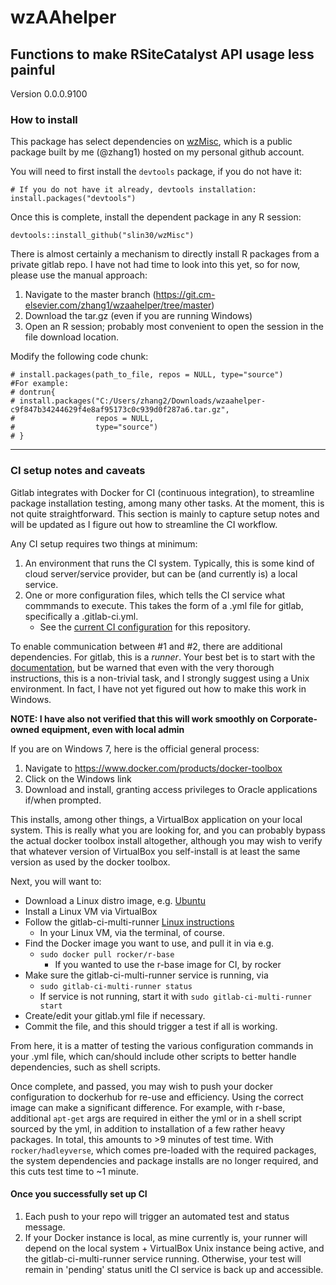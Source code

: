 # wzAAhelper

## Functions to make RSiteCatalyst API usage less painful

Version 0.0.0.9100

### How to install

This package has select dependencies on [wzMisc](https://github.com/slin30/wzMisc), which is a public package built by me 
(@zhang1) hosted on my personal github account. 

You will need to first install the `devtools` package, if you do not have it:

```{r}
# If you do not have it already, devtools installation:    
install.packages("devtools")
```

Once this is complete, install the dependent package in any R session:  

```{r}
devtools::install_github("slin30/wzMisc")
```

There is almost certainly a mechanism to directly install R packages from a private gitlab repo. I have not 
had time to look into this yet, so for now, please use the manual approach:

1. Navigate to the master branch (https://git.cm-elsevier.com/zhang1/wzaahelper/tree/master)
2. Download the tar.gz (even if you are running Windows)
3. Open an R session; probably most convenient to open the session in the file download location.  
    
Modify the following code chunk:  

```{r}
# install.packages(path_to_file, repos = NULL, type="source")
#For example:
# dontrun{
# install.packages("C:/Users/zhang2/Downloads/wzaahelper-c9f847b34244629f4e8af95173c0c939d0f287a6.tar.gz", 
#                  repos = NULL, 
#                  type="source")
# }
```

-----


### CI setup notes and caveats

Gitlab integrates with Docker for CI (continuous integration), to streamline package installation testing, among many other 
tasks. At the moment, this is not quite straightforward. This section is mainly to capture setup notes and will be updated as 
I figure out how to streamline the CI workflow.  

Any CI setup requires two things at minimum:  

1. An environment that runs the CI system. Typically, this is some kind of cloud server/service provider, but can be 
(and currently is) a local service.  
2. One or more configuration files, which tells the CI service what commmands to execute. This takes the form of a 
.yml file for gitlab, specifically a .gitlab-ci.yml. 
    - See the [current CI configuration](https://git.cm-elsevier.com/zhang1/wzaahelper/blob/master/.gitlab-ci.yml) for 
      this repository.  


To enable communication between #1 and #2, there are additional dependencies. For gitlab, this is a *runner*. Your 
best bet is to start with the [documentation](https://gitlab.com/gitlab-org/gitlab-ci-multi-runner), but be warned that 
even with the very thorough instructions, this is a non-trivial task, and I strongly suggest using a Unix environment. In 
fact, I have not yet figured out how to make this work in Windows.  

**NOTE: I have also not verified that this will work smoothly on Corporate-owned equipment, even with local admin**

If you are on Windows 7, here is the official general process:  

1. Navigate to https://www.docker.com/products/docker-toolbox
2. Click on the Windows link
3. Download and install, granting access privileges to Oracle applications if/when prompted.  


This installs, among other things, a VirtualBox application on your local system. This is really what you are looking for, and 
you can probably bypass the actual docker toolbox install altogether, although you may wish to verify that whatever version 
of VirtualBox you self-install is at least the same version as used by the docker toolbox.  

Next, you will want to:  

- Download a Linux distro image, e.g. [Ubuntu](https://www.ubuntu.com/download/desktop)
- Install a Linux VM via VirtualBox
- Follow the gitlab-ci-multi-runner [Linux instructions](https://gitlab.com/gitlab-org/gitlab-ci-multi-runner/blob/master/docs/install/linux-repository.md)  
    - In your Linux VM, via the terminal, of course.  
- Find the Docker image you want to use, and pull it in via e.g. 
    - `sudo docker pull rocker/r-base` 
        - If you wanted to use the r-base image for CI, by rocker
- Make sure the gitlab-ci-multi-runner service is running, via 
    - `sudo gitlab-ci-multi-runner status`
    - If service is not running, start it with `sudo gitlab-ci-multi-runner start`
- Create/edit your gitlab.yml file if necessary. 
- Commit the file, and this should trigger a test if all is working.  


From here, it is a matter of testing the various configuration commands in your .yml file, which can/should include other 
scripts to better handle dependencies, such as shell scripts. 

Once complete, and passed, you may wish to push your docker configuration to dockerhub for re-use and efficiency. Using the 
correct image can make a significant difference. For example, with r-base, additional `apt-get` args are required in either 
the yml or in a shell script sourced by the yml, in addition to installation of a few rather heavy packages. In total, this 
amounts to >9 minutes of test time. With `rocker/hadleyverse`, which comes pre-loaded with the required packages, the 
system dependencies and package installs are no longer required, and this cuts test time to ~1 minute. 


#### Once you successfully set up CI

1. Each push to your repo will trigger an automated test and status message.  
2. If your Docker instance is local, as mine currently is, your runner will depend on the local system + VirtualBox Unix 
instance being active, and the gitlab-ci-multi-runner service running. Otherwise, your test will remain in 'pending' status 
unitl the CI service is back up and accessible.  

